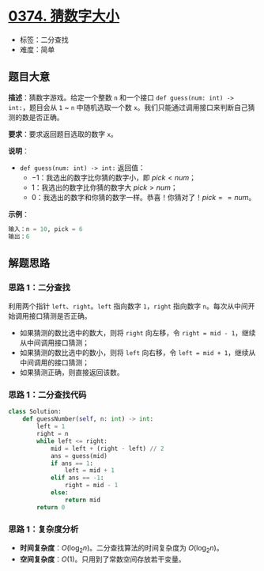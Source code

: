 # [0374. 猜数字大小](https://leetcode.cn/problems/guess-number-higher-or-lower/)

- 标签：二分查找
- 难度：简单

## 题目大意

**描述**：猜数字游戏。给定一个整数 `n` 和一个接口 `def guess(num: int) -> int:`，题目会从 `1` ~ `n` 中随机选取一个数 `x`。我们只能通过调用接口来判断自己猜测的数是否正确。

**要求**：要求返回题目选取的数字 `x`。

**说明**：

- `def guess(num: int) -> int:` 返回值：
  - $-1$：我选出的数字比你猜的数字小，即 $pick < num$；
  - $1$：我选出的数字比你猜的数字大 $pick > num$；
  - $0$：我选出的数字和你猜的数字一样。恭喜！你猜对了！$pick == num$。

**示例**：

```python
输入：n = 10, pick = 6
输出：6
```

## 解题思路

### 思路 1：二分查找

利用两个指针 `left`、`right`。`left` 指向数字 `1`，`right` 指向数字 `n`。每次从中间开始调用接口猜测是否正确。

- 如果猜测的数比选中的数大，则将 `right` 向左移，令 `right = mid - 1`，继续从中间调用接口猜测；
- 如果猜测的数比选中的数小，则将 `left` 向右移，令 `left = mid + 1`，继续从中间调用的接口猜测；
- 如果猜测正确，则直接返回该数。

### 思路 1：二分查找代码

```python
class Solution:
    def guessNumber(self, n: int) -> int:
        left = 1
        right = n
        while left <= right:
            mid = left + (right - left) // 2
            ans = guess(mid)
            if ans == 1:
                left = mid + 1
            elif ans == -1:
                right = mid - 1
            else:
                return mid
        return 0
```

### 思路 1：复杂度分析

- **时间复杂度**：$O(\log_2 n)$。二分查找算法的时间复杂度为 $O(\log_2 n)$。
- **空间复杂度**：$O(1)$。只用到了常数空间存放若干变量。
